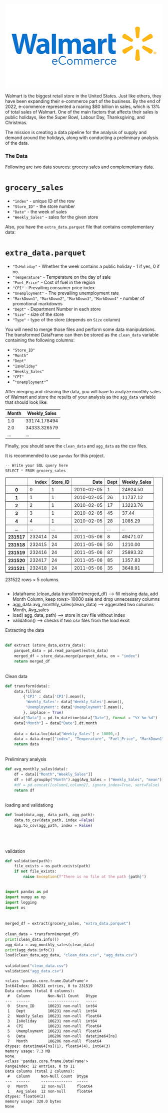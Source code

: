 ![walmartecomm](walmartecomm.jpg)

Walmart is the biggest retail store in the United States. Just like others, they have been expanding their e-commerce part of the business. By the end of 2022, e-commerce represented a roaring $80 billion in sales, which is 13% of total sales of Walmart. One of the main factors that affects their sales is public holidays, like the Super Bowl, Labour Day, Thanksgiving, and Christmas. 

The mission is creating a data pipeline for the analysis of supply and demand around the holidays, along with conducting a preliminary analysis of the data. 
### **The Data**
Following are two data sources: grocery sales and complementary data. 
# `grocery_sales`
- `"index"` - unique ID of the row
- `"Store_ID"` - the store number
- `"Date"` - the week of sales
- `"Weekly_Sales"` - sales for the given store

Also, you have the `extra_data.parquet` file that contains complementary data:

# `extra_data.parquet`
- `"IsHoliday"` - Whether the week contains a public holiday - 1 if yes, 0 if no.
- `"Temperature"` - Temperature on the day of sale
- `"Fuel_Price"` - Cost of fuel in the region
- `"CPI"` – Prevailing consumer price index
- `"Unemployment"` - The prevailing unemployment rate
- `"MarkDown1"`, `"MarkDown2"`, `"MarkDown3"`, `"MarkDown4"` - number of promotional markdowns
- `"Dept"` - Department Number in each store
- `"Size"` - size of the store
- `"Type"` - type of the store (depends on `Size` column)

You will need to merge those files and perform some data manipulations. The transformed DataFrame can then be stored as the `clean_data` variable containing the following columns:
- `"Store_ID"`
- `"Month"`
- `"Dept"`
- `"IsHoliday"`
- `"Weekly_Sales"`
- `"CPI"`
- "`"Unemployment"`"

After merging and cleaning the data, you will have to analyze monthly sales of Walmart and store the results of your analysis as the `agg_data` variable that should look like:

|  Month | Weekly_Sales  | 
|---|---|
| 1.0  |  33174.178494 |
|  2.0 |  34333.326579 |
|  ... | ...  |  

Finally, you should save the `clean_data` and `agg_data` as the csv files.

It is recommended to use `pandas` for this project. 


```python
-- Write your SQL query here
SELECT * FROM grocery_sales 
```




<div>
<style scoped>
    .dataframe tbody tr th:only-of-type {
        vertical-align: middle;
    }

    .dataframe tbody tr th {
        vertical-align: top;
    }

    .dataframe thead th {
        text-align: right;
    }
</style>
<table border="1" class="dataframe">
  <thead>
    <tr style="text-align: right;">
      <th></th>
      <th>index</th>
      <th>Store_ID</th>
      <th>Date</th>
      <th>Dept</th>
      <th>Weekly_Sales</th>
    </tr>
  </thead>
  <tbody>
    <tr>
      <th>0</th>
      <td>0</td>
      <td>1</td>
      <td>2010-02-05</td>
      <td>1</td>
      <td>24924.50</td>
    </tr>
    <tr>
      <th>1</th>
      <td>1</td>
      <td>1</td>
      <td>2010-02-05</td>
      <td>26</td>
      <td>11737.12</td>
    </tr>
    <tr>
      <th>2</th>
      <td>2</td>
      <td>1</td>
      <td>2010-02-05</td>
      <td>17</td>
      <td>13223.76</td>
    </tr>
    <tr>
      <th>3</th>
      <td>3</td>
      <td>1</td>
      <td>2010-02-05</td>
      <td>45</td>
      <td>37.44</td>
    </tr>
    <tr>
      <th>4</th>
      <td>4</td>
      <td>1</td>
      <td>2010-02-05</td>
      <td>28</td>
      <td>1085.29</td>
    </tr>
    <tr>
      <th>...</th>
      <td>...</td>
      <td>...</td>
      <td>...</td>
      <td>...</td>
      <td>...</td>
    </tr>
    <tr>
      <th>231517</th>
      <td>232414</td>
      <td>24</td>
      <td>2011-05-06</td>
      <td>8</td>
      <td>49471.07</td>
    </tr>
    <tr>
      <th>231518</th>
      <td>232415</td>
      <td>24</td>
      <td>2011-05-06</td>
      <td>50</td>
      <td>1210.00</td>
    </tr>
    <tr>
      <th>231519</th>
      <td>232416</td>
      <td>24</td>
      <td>2011-05-06</td>
      <td>87</td>
      <td>25893.32</td>
    </tr>
    <tr>
      <th>231520</th>
      <td>232417</td>
      <td>24</td>
      <td>2011-05-06</td>
      <td>85</td>
      <td>1357.83</td>
    </tr>
    <tr>
      <th>231521</th>
      <td>232418</td>
      <td>24</td>
      <td>2011-05-06</td>
      <td>35</td>
      <td>3648.91</td>
    </tr>
  </tbody>
</table>
<p>231522 rows × 5 columns</p>
</div>




```python


```

 
 - (dataframe )clean_data transform(merged_df) --> fill missing data, add Month Column, keep rows> 10000 sale and drop unnecessary columns
 -  agg_data avg_monthly_sales(clean_data) --> aggerated two columns Month, Avg_sales
 -  load( agg_data, path) --> store in csv file without index
 -  validation() --> checks if two csv files from the load exsit 

Extracting the data


```python

def extract (store_data,extra_data):
    parquet_data = pd.read_parquet(extra_data)
    merged_df = store_data.merge(parquet_data, on = "index")
    return merged_df
    
```

 Clean data


```python
def transform(data):
    data.fillna(
        {'CPI' : data['CPI'].mean(),
         'Weekly_Sales': data['Weekly_Sales'].mean(),
         'Unemployment': data['Unemployment'].mean(),
        }, inplace = True)
    data["Data"] = pd.to_datetime(data["Date"], format = "%Y-%m-%d")
    data["Month"] = data["Date"].dt.month
    
    data = data.loc[data["Weekly_Sales"] > 10000,:]
    data = data.drop(["index", "Temperature", "Fuel_Price", "MarkDown1", "MarkDown2", "MarkDown3", "MarkDown4", "MarkDown5", "Type", "Size", "Date"], axis = 1)
    return data 
    
```

Preliminary analysis


```python
def avg_monthly_sales(data):
    df = data[["Month","Weekly_Sales"]]
    df = (df.groupby("Month").agg(Avg_Sales = ("Weekly_Sales", "mean")).reset_index().round(2))
    #df = pd.concat([column1,column2], ignore_index=True, sort=False)
    return df
    
```

loading and validationg


```python
def load(data,agg, data_path, agg_path):
    data.to_csv(data_path, index =False)
    agg.to_csv(agg_path, index = False)
    
    
    
```

validation


```python
def validation(path):
    file_exists = os.path.exists(path)
    if not file_exists:
        raise Exception(f"There is no file at the path {path}")
    
```


```python
import pandas as pd
import numpy as np
import logging
import os


merged_df = extract(grocery_sales, "extra_data.parquet")

clean_data = transform(merged_df)
print(clean_data.info())
agg_data = avg_monthly_sales(clean_data)
print(agg_data.info())
load(clean_data,agg_data, "clean_data.csv", "agg_data.csv")

validation("clean_data.csv")
validation("agg_data.csv")
```

    <class 'pandas.core.frame.DataFrame'>
    Int64Index: 106231 entries, 0 to 231519
    Data columns (total 8 columns):
     #   Column        Non-Null Count   Dtype         
    ---  ------        --------------   -----         
     0   Store_ID      106231 non-null  int64         
     1   Dept          106231 non-null  int64         
     2   Weekly_Sales  106231 non-null  float64       
     3   IsHoliday     106231 non-null  int64         
     4   CPI           106231 non-null  float64       
     5   Unemployment  106231 non-null  float64       
     6   Data          106206 non-null  datetime64[ns]
     7   Month         106206 non-null  float64       
    dtypes: datetime64[ns](1), float64(4), int64(3)
    memory usage: 7.3 MB
    None
    <class 'pandas.core.frame.DataFrame'>
    RangeIndex: 12 entries, 0 to 11
    Data columns (total 2 columns):
     #   Column     Non-Null Count  Dtype  
    ---  ------     --------------  -----  
     0   Month      12 non-null     float64
     1   Avg_Sales  12 non-null     float64
    dtypes: float64(2)
    memory usage: 320.0 bytes
    None
    
